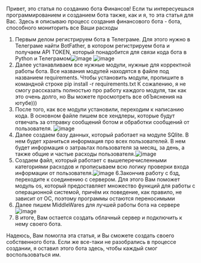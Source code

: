 Привет, это статья по созданию бота Финансов! Если ты интересуешься программированием и созданием бота также, как и я, то эта статья для Вас. Здесь я описываю процесс создания финансового бота - бота, способного мониторить все Ваши расходы
1. Первым делом регистрируем бота в Телеграме. Для этого нужно в Телеграме найти BotFather, в котором регистрируем бота и получаем API TOKEN, который понадобится для связи кода бота в Python и Телеграмом![image](https://github.com/MarkBrowng/MarkBrowng/assets/152402901/5c2d8fd1-e51f-4c8d-acb9-f2993c56d2c0)
![image](https://github.com/MarkBrowng/MarkBrowng/assets/152402901/fb086329-f975-435c-a1af-3c9bae253d28)
2. Далее устанавливаем все нужные модули, нужные для корректной работы бота. Все названия модулей находятся в файле под названием requirements. Чтобы установить модули, пропишите в командной строке
   pip install -r requirements.txt
   К сожалению, я не смогу рассказать полностью про работу каждого модуля, так как это очень долго, но Вы можете просмотреть все обЪяснения на ютубе)))
3. После того, как все модули установили, переходим к написанию кода. В основном файле пишем все хендлеры, которые будут отвечать за отправку сообщений ботом и обработки сообщений от пользователя. ![image](https://github.com/MarkBrowng/MarkBrowng/assets/152402901/209c0bcf-c41e-4c1c-9e40-4c23ca2607dd)
4. Далее создаем базу данных, который работает на модуле SQlite. В нем будет храниться информация про всех пользователей. В нем будет информация о затраьтах пользователя за месяц, за день, а также общие и частые расходы пользователя.![image](https://github.com/MarkBrowng/MarkBrowng/assets/152402901/6df446c3-eb7c-4a79-be2a-f0c6b30feff2)
5. Создаем файл, который работает с вышеперечисленными категориями расходов и прописываем всю логику проверки входа информации от пользователя.![image](https://github.com/MarkBrowng/MarkBrowng/assets/152402901/90d0bede-0b0a-4529-883f-0287784dc459)
6.Закончив работу с бзд, переходите к соединению с сервером. Для этого Вам поможет модуль os, который предоставляет множество функций для работы с операционной системой, причём их поведение, как правило, не зависит от ОС, поэтому программы остаются переносимыми
7. Далее пишем MiddleWares для лучшей работы бота на сервере![image](https://github.com/MarkBrowng/MarkBrowng/assets/152402901/bbaf97dc-768b-4cc7-8319-0598f6b07107)
8. В итоге, Вам остается создать облачный сервер и подключить к нему своего бота.

Надеюсь, Вам помогла эта статья, и Вы сможете создать своего собственного бота. Если же все-таки не разобрались в процессе создании, я оставил этого бота здесь, чтобы каждый смог воспользоваться им.

